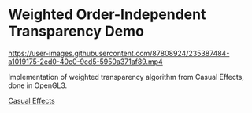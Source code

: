 # Weighted Order-Independent Transparency Demo

https://user-images.githubusercontent.com/87808924/235387484-a1019175-2ed0-40c0-9cd5-5950a371af89.mp4

Implementation of weighted transparency algorithm from Casual Effects, done in OpenGL3. 

[Casual Effects](http://casual-effects.blogspot.com/2015/03/implemented-weighted-blended-order.html)




